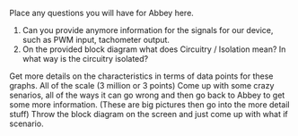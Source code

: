 Place any questions you will have for Abbey here.
1. Can you provide anymore information for the signals for our device, such as PWM input, tachometer output.
2. On the provided block diagram what does Circuitry / Isolation mean? In what way is the circuitry isolated?


Get more details on the characteristics in terms of data points for these graphs. All of the scale (3 million or 3 points)
Come up with some crazy senarios, all of the ways it can go wrong and then go back to Abbey to get some more information. (These are big pictures then go into the more detail stuff) Throw the block diagram on the screen and just come up with what if scenario.  

